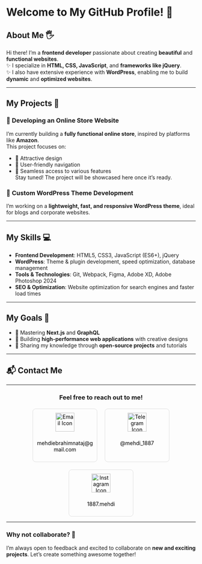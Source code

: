 # Welcome to My GitHub Profile! 👋

## About Me 🖐️
Hi there! I’m a **frontend developer** passionate about creating **beautiful** and **functional websites**.  
✨ I specialize in **HTML, CSS, JavaScript**, and **frameworks like jQuery**.  
✨ I also have extensive experience with **WordPress**, enabling me to build **dynamic** and **optimized websites**.  

---

## My Projects 🚀

### 🔧 **Developing an Online Store Website**  
I’m currently building a **fully functional online store**, inspired by platforms like **Amazon**.  
This project focuses on:  
- 📌 Attractive design  
- 📌 User-friendly navigation  
- 📌 Seamless access to various features  
Stay tuned! The project will be showcased here once it’s ready.  

### 🔧 **Custom WordPress Theme Development**  
I’m working on a **lightweight, fast, and responsive WordPress theme**, ideal for blogs and corporate websites.  

---

## My Skills 💻

- **Frontend Development**: HTML5, CSS3, JavaScript (ES6+), jQuery  
- **WordPress**: Theme & plugin development, speed optimization, database management  
- **Tools & Technologies**: Git, Webpack, Figma, Adobe XD, Adobe Photoshop 2024  
- **SEO & Optimization**: Website optimization for search engines and faster load times  

---

## My Goals 🌟

- 🚀 Mastering **Next.js** and **GraphQL**  
- 🚀 Building **high-performance web applications** with creative designs  
- 🚀 Sharing my knowledge through **open-source projects** and tutorials  

---

## 📬 Contact Me  
---

<div align="center" style="margin-bottom: 20px;"color="red">
    <h3>Feel free to reach out to me!</h3>
</div>

<div align="center" style="display: flex; justify-content: center; gap: 20px; flex-wrap: wrap;">
    
  <!-- Email Card -->
  <div style="border: 1px solid #ddd; border-radius: 8px; padding: 10px; text-align: center; width: 150px;">
      <a href="mailto:mehdiebrahimnataj@gmail.com" style="text-decoration: none; color: black;">
          <img src="https://img.icons8.com/?size=64&width=100&id=CXYJjRfKlwI9&format=png&color=000000" alt="Email Icon" style="width: 50px; margin-bottom: 8px;">
          <p style="font-size: 14px;">mehdiebrahimnataj@gmail.com</p>
      </a>
  </div>
  
  <!-- Telegram Card -->
  <div style="border: 1px solid #ddd; border-radius: 8px; padding: 10px; text-align: center; width: 150px;">
      <a href="https://t.me/mehdi_1887" style="text-decoration: none; color: black;">
          <img src="https://img.icons8.com/?size=64&id=oWiuH0jFiU0R&format=png&color=000000" alt="Telegram Icon" style="width: 50px; margin-bottom: 8px;">
          <p style="font-size: 14px;">@mehdi_1887</p>
      </a>
  </div>
  
  <!-- Instagram Card -->
  <div style="border: 1px solid #ddd; border-radius: 8px; padding: 10px; text-align: center; width: 150px;">
      <a href="https://instagram.com/1887.mehdi" style="text-decoration: none; color: black;">
          <img src="https://img.icons8.com/?size=64&id=Xy10Jcu1L2Su&format=png&color=000000" alt="Instagram Icon" style="width: 50px; margin-bottom: 8px;">
          <p style="font-size: 14px;">1887.mehdi</p>
      </a>
  </div>

</div>







---

### Why not collaborate? 🤝  
I’m always open to feedback and excited to collaborate on **new and exciting projects**. Let’s create something awesome together!
